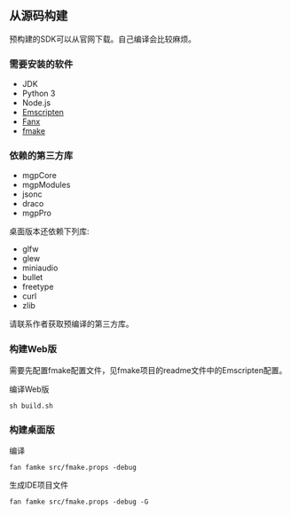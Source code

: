 

## 从源码构建

预构建的SDK可以从官网下载。自己编译会比较麻烦。

### 需要安装的软件
- JDK
- Python 3
- Node.js
- [Emscripten](https://emscripten.org/docs/getting_started/downloads.html)
- [Fanx](https://github.com/fanx-dev/fanx/releases)
- [fmake](https://github.com/)

### 依赖的第三方库
- mgpCore
- mgpModules
- jsonc
- draco
- mgpPro

桌面版本还依赖下列库:
- glfw
- glew
- miniaudio
- bullet
- freetype
- curl
- zlib

请联系作者获取预编译的第三方库。

### 构建Web版
需要先配置fmake配置文件，见fmake项目的readme文件中的Emscripten配置。


编译Web版
```
sh build.sh
```

### 构建桌面版

编译
```
fan famke src/fmake.props -debug
```
生成IDE项目文件
```
fan famke src/fmake.props -debug -G
```

